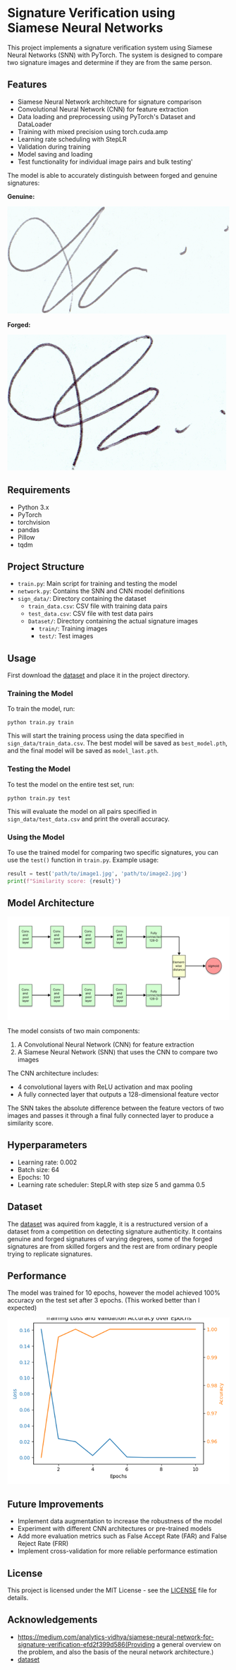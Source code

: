 # Signature Verification using Siamese Neural Networks

This project implements a signature verification system using Siamese Neural Networks (SNN) with PyTorch. The system is designed to compare two signature images and determine if they are from the same person.

## Features

- Siamese Neural Network architecture for signature comparison
- Convolutional Neural Network (CNN) for feature extraction
- Data loading and preprocessing using PyTorch's Dataset and DataLoader
- Training with mixed precision using torch.cuda.amp
- Learning rate scheduling with StepLR
- Validation during training
- Model saving and loading
- Test functionality for individual image pairs and bulk testing'

The model is able to accurately distinguish between forged and genuine signatures:

**Genuine:**

![image](images/genuine.png) 


**Forged:**

![image](images/forged.PNG) 

## Requirements

- Python 3.x
- PyTorch
- torchvision
- pandas
- Pillow
- tqdm

## Project Structure

- `train.py`: Main script for training and testing the model
- `network.py`: Contains the SNN and CNN model definitions
- `sign_data/`: Directory containing the dataset
  - `train_data.csv`: CSV file with training data pairs
  - `test_data.csv`: CSV file with test data pairs
  - `Dataset/`: Directory containing the actual signature images
    - `train/`: Training images
    - `test/`: Test images

## Usage

First download the [dataset](https://www.kaggle.com/datasets/robinreni/signature-verification-dataset) and place it in the project directory.

### Training the Model

To train the model, run:

```
python train.py train
```

This will start the training process using the data specified in `sign_data/train_data.csv`. The best model will be saved as `best_model.pth`, and the final model will be saved as `model_last.pth`.

### Testing the Model

To test the model on the entire test set, run:

```
python train.py test
```

This will evaluate the model on all pairs specified in `sign_data/test_data.csv` and print the overall accuracy.

### Using the Model

To use the trained model for comparing two specific signatures, you can use the `test()` function in `train.py`. Example usage:

```python
result = test('path/to/image1.jpg', 'path/to/image2.jpg')
print(f"Similarity score: {result}")
```

## Model Architecture

![image](images/architecture.png)


The model consists of two main components:

1. A Convolutional Neural Network (CNN) for feature extraction
2. A Siamese Neural Network (SNN) that uses the CNN to compare two images

The CNN architecture includes:
- 4 convolutional layers with ReLU activation and max pooling
- A fully connected layer that outputs a 128-dimensional feature vector

The SNN takes the absolute difference between the feature vectors of two images and passes it through a final fully connected layer to produce a similarity score.

## Hyperparameters

- Learning rate: 0.002
- Batch size: 64
- Epochs: 10
- Learning rate scheduler: StepLR with step size 5 and gamma 0.5

## Dataset

The [dataset](https://www.kaggle.com/datasets/robinreni/signature-verification-dataset) was aquired from kaggle, it is a restructured version of a dataset from a competition on detecting signature authenticity. It contains genuine and forged signatures of varying degrees, some of the forged signatures are from skilled forgers and the rest are from ordinary people trying to replicate signatures.

## Performance

The model was trained for 10 epochs, however the model achieved 100% accuracy on the test set after 3 epochs. (This worked better than I expected)

![image](images/metrics.png)

## Future Improvements

- Implement data augmentation to increase the robustness of the model
- Experiment with different CNN architectures or pre-trained models
- Add more evaluation metrics such as False Accept Rate (FAR) and False Reject Rate (FRR)
- Implement cross-validation for more reliable performance estimation

## License

This project is licensed under the MIT License - see the [LICENSE](LICENSE) file for details.


## Acknowledgements

- https://medium.com/analytics-vidhya/siamese-neural-network-for-signature-verification-efd2f399d586(Providing a general overview on the problem, and also the basis of the neural network architecture.)
- [dataset](https://www.kaggle.com/datasets/robinreni/signature-verification-dataset)